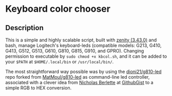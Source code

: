 # Keyboard color chooser

## Description
This is a simple and highly scalable script, built with [zenity (3.43.0)](https://help.gnome.org/users/zenity/stable/index.html.en) and bash, manage Logitech's keyboard-leds (compatible models: G213, G410, G413, G512, G513, G610, G810, G815, G910, and GPRO). Changing permission to executable by `sudo chmod +x kbcol.sh`, and it can be added to your `$PATH` at `$HOME/.local/bin` or `/usr/local/bin/`. 

The most straightforward way possible was by using the [dioni21/g810-led](https://github.com/dioni21/g810-led/) repo forked from [MatMoul/g810-led](https://github.com/MatMoul/g810-led) as command-line led controller, associated with a clever idea from [Nicholas Berlette](https://github.com/nberlette) at [GithubGist](https://gist.github.com/nberlette/e3e303a81f2c41927bf4fe90fb89d97f) to a simple RGB to HEX conversion.
